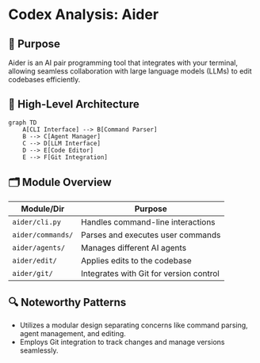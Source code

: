 # Codex Analysis: Aider

## 📌 Purpose
Aider is an AI pair programming tool that integrates with your terminal, allowing seamless collaboration with large language models (LLMs) to edit codebases efficiently.

## 🧭 High-Level Architecture

```mermaid
graph TD
    A[CLI Interface] --> B[Command Parser]
    B --> C[Agent Manager]
    C --> D[LLM Interface]
    D --> E[Code Editor]
    E --> F[Git Integration]
```

## 🗂️ Module Overview

| Module/Dir        | Purpose                                      |
|-------------------|----------------------------------------------|
| `aider/cli.py`    | Handles command-line interactions            |
| `aider/commands/` | Parses and executes user commands            |
| `aider/agents/`   | Manages different AI agents                  |
| `aider/edit/`     | Applies edits to the codebase                |
| `aider/git/`      | Integrates with Git for version control      |

## 🔍 Noteworthy Patterns

- Utilizes a modular design separating concerns like command parsing, agent management, and editing.
- Employs Git integration to track changes and manage versions seamlessly.

